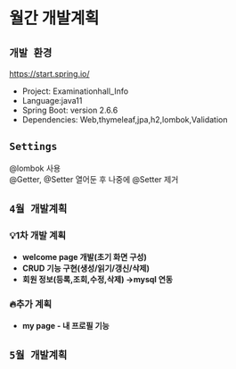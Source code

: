 # 월간 개발계획 
## `개발 환경` 
https://start.spring.io/ 
- Project: Examinationhall_Info
- Language:java11
- Spring Boot: version 2.6.6
- Dependencies: Web,thymeleaf,jpa,h2,lombok,Validation

## `Settings`
@lombok 사용  
@Getter, @Setter 열어둔 후 나중에 @Setter 제거  


## `4월 개발계획`
### 💡1차 개발 계획 
- **welcome page 개발(초기 화면 구성)**  
- **CRUD 기능 구현(생성/읽기/갱신/삭제)**  
- **회원 정보(등록,조회,수정,삭제) →mysql 연동**  
### 🔥추가 계획
- **my page - 내 프로필 기능** 

## `5월 개발계획`
